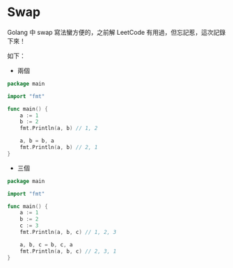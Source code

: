 # Swap

Golang 中 swap 寫法蠻方便的，之前解 LeetCode 有用過，但忘記惹，這次記錄下來！

如下：

- 兩個

```go
package main

import "fmt"

func main() {
	a := 1
	b := 2
	fmt.Println(a, b) // 1, 2

	a, b = b, a
	fmt.Println(a, b) // 2, 1
}
```

- 三個

```go
package main

import "fmt"

func main() {
	a := 1
	b := 2
	c := 3
	fmt.Println(a, b, c) // 1, 2, 3

	a, b, c = b, c, a
	fmt.Println(a, b, c) // 2, 3, 1
}
```
